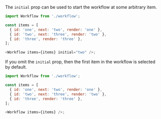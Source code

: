 The `initial` prop can be used to start the workflow at some arbitrary item.

```js
import Workflow from './workflow';

const items = [
  { id: 'one', next: 'two', render: 'one' },
  { id: 'two', next: 'three', render: 'two' },
  { id: 'three', render: 'three' },
];

<Workflow items={items} initial="two" />;
```

If you omit the `initial` prop, then the first item in the workflow is selected by default.

```js
import Workflow from './workflow';

const items = [
  { id: 'one', next: 'two', render: 'one' },
  { id: 'two', next: 'three', render: 'two' },
  { id: 'three', render: 'three' },
];

<Workflow items={items} />;
```
